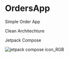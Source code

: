 # OrdersApp
Simple Order App

Clean Architechture

Jetpack Compose
 
![jetpack compose icon_RGB](https://github.com/tamerlankayak/OrdersApp/assets/29164777/b9537ee6-3205-4b82-8810-2ee73e649a63)
